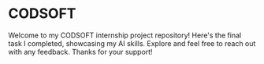 # CODSOFT
Welcome to my CODSOFT internship project repository! Here's the final task I completed, showcasing my AI skills. Explore and feel free to reach out with any feedback. Thanks for your support!
